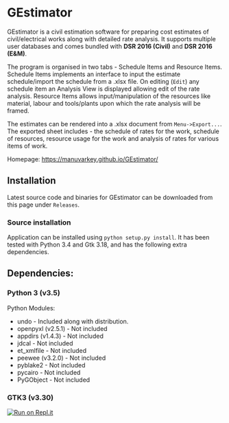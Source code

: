 # GEstimator

GEstimator is a civil estimation software for preparing cost estimates of civil/electrical works along with detailed rate analysis. It supports multiple user databases and comes bundled with **DSR 2016 (Civil)** and **DSR 2016 (E&M)**.

The program is organised in two tabs - Schedule Items and Resource Items. Schedule Items implements an interface to input the estimate schedule/import the schedule from a .xlsx file. On editing (`Edit`) any schedule item an Analysis View is displayed allowing edit of the rate analysis. Resource Items allows input/manipulation of the resources like material, labour and tools/plants upon which the rate analysis will be framed.

The estimates can be rendered into a .xlsx document from `Menu->Export...`. The exported sheet includes - the schedule of rates for the work, schedule of resources, resource usage for the work and analysis of rates for various items of work.

Homepage: https://manuvarkey.github.io/GEstimator/

## Installation

Latest source code and binaries for GEstimator can be downloaded from this page under `Releases`.

### Source installation

Application can be installed using `python setup.py install`. It has been tested with Python 3.4 and Gtk 3.18, and has the following extra dependencies.

## Dependencies:

### Python 3 (v3.5)

Python Modules:

* undo - Included along with distribution.
* openpyxl (v2.5.1) - Not included
* appdirs (v1.4.3) - Not included
* jdcal - Not included
* et_xmlfile - Not included
* peewee (v3.2.0) - Not included
* pyblake2 - Not included
* pycairo - Not included
* PyGObject - Not included

### GTK3  (v3.30)
[![Run on Repl.it](https://repl.it/badge/github/manuvarkey/GEstimator)](https://repl.it/github/manuvarkey/GEstimator)